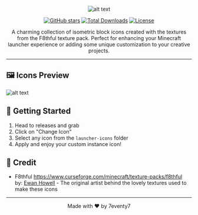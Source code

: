 <div align="center">

![alt text](cover.png)

[![GitHub stars](https://img.shields.io/github/stars/7eventy7/isometric-mini-blocks.svg?style=social&label=Star&maxAge=2592000)](https://github.com/7eventy7/isometric-mini-blocks/stargazers)
[![Total Downloads](https://img.shields.io/github/downloads/7eventy7/isometric-mini-blocks/total.svg)](https://github.com/7eventy7/isometric-mini-blocks/releases)
[![License](https://img.shields.io/github/license/7eventy7/isometric-mini-blocks.svg)](https://github.com/7eventy7/isometric-mini-blocks/blob/main/LICENSE)

A charming collection of isometric block icons created with the textures from the F8thful texture pack. Perfect for enhancing your Minecraft launcher experience or adding some unique customization to your creative projects.

</div>

---



## 🖼️ Icons Preview
![alt text](sheet.png)

## 🚀 Getting Started

1. Head to releases and grab 
2. Click on "Change Icon"
3. Select any icon from the `launcher-icons` folder
4. Apply and enjoy your custom instance icon!

## 📒 Credit

- F8thful https://www.curseforge.com/minecraft/texture-packs/f8thful<br> 
by: [Ewan Howell](https://legacy.curseforge.com/members/ewanhowell5195/projects) - The original artist behind the lovely textures used to make these icons



---

<div align="center">

Made with ❤️ by 7eventy7

</div>